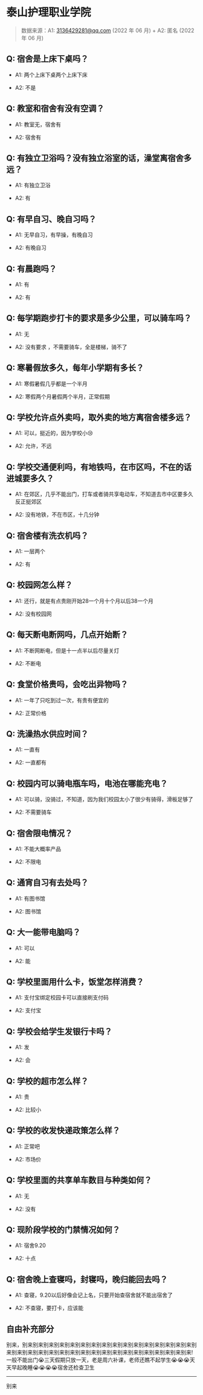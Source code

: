 # 泰山护理职业学院

> 数据来源：A1: 3136429281@qq.com (2022 年 06 月) + A2: 匿名 (2022 年 06 月)

## Q: 宿舍是上床下桌吗？

- A1: 两个上床下桌两个上床下床

- A2: 不是

## Q: 教室和宿舍有没有空调？

- A1: 教室无，宿舍有

- A2: 宿舍有

## Q: 有独立卫浴吗？没有独立浴室的话，澡堂离宿舍多远？

- A1: 有独立卫浴

- A2: 有

## Q: 有早自习、晚自习吗？

- A1: 无早自习，有早操，有晚自习

- A2: 有晚自习

## Q: 有晨跑吗？

- A1: 有

- A2: 有

## Q: 每学期跑步打卡的要求是多少公里，可以骑车吗？

- A1: 无

- A2: 没有要求 ，不需要骑车，全是楼梯，骑不了

## Q: 寒暑假放多久，每年小学期有多长？

- A1: 寒假暑假几乎都是一个半月

- A2: 寒假两个月暑假两个半月，正常假期

## Q: 学校允许点外卖吗，取外卖的地方离宿舍楼多远？

- A1: 可以，挺近的，因为学校小😢

- A2: 允许，不远

## Q: 学校交通便利吗，有地铁吗，在市区吗，不在的话进城要多久？

- A1: 在郊区，几乎不能出门，打车或者骑共享电动车，不知道去市中区要多久反正挺郊区

- A2: 没有地铁，不在市区，十几分钟

## Q: 宿舍楼有洗衣机吗？

- A1: 一层两个

- A2: 有

## Q: 校园网怎么样？

- A1: 还行，就是有点贵刚开始28一个月十个月以后38一个月

- A2: 没有校园网

## Q: 每天断电断网吗，几点开始断？

- A1: 不断网断电，但是十一点半以后尽量关灯

- A2: 不断电

## Q: 食堂价格贵吗，会吃出异物吗？

- A1: 一年了只吃到过一次，有贵有便宜的

- A2: 正常价格

## Q: 洗澡热水供应时间？

- A1: 一直有

- A2: 一直都有

## Q: 校园内可以骑电瓶车吗，电池在哪能充电？

- A1: 可以骑，没骑过，不知道，因为我们校园太小了很少有骑得，滑板足够了

- A2: 不需要骑车

## Q: 宿舍限电情况？

- A1: 不能大概率产品

- A2: 不限电

## Q: 通宵自习有去处吗？

- A1: 有图书馆

- A2: 图书馆

## Q: 大一能带电脑吗？

- A1: 可以

- A2: 能

## Q: 学校里面用什么卡，饭堂怎样消费？

- A1: 支付宝绑定校园卡可以直接刷支付码

- A2: 支付宝

## Q: 学校会给学生发银行卡吗？

- A1: 发

- A2: 会

## Q: 学校的超市怎么样？

- A1: 贵

- A2: 比较小

## Q: 学校的收发快递政策怎么样？

- A1: 正常吧

- A2: 市场价

## Q: 学校里面的共享单车数目与种类如何？

- A1: 无

- A2: 没有

## Q: 现阶段学校的门禁情况如何？

- A1: 宿舍9.20

- A2: 十点

## Q: 宿舍晚上查寝吗，封寝吗，晚归能回去吗？

- A1: 查寝，9.20以后好像会记上名，只要开始查宿舍就不能出宿舍了

- A2: 不查寝，要打卡，应该能

## 自由补充部分

别来，别来别来别来别来别来别来别来别来别来别来别来别来别来别来别来别来别来别来别来别来别来别来别来别来别来别来别来别来别来别来别来别来别来别来!一般不能出门😭三天假期只放一天，老是周六补课，老师还瞧不起学生😭😭😭天天早起晚睡😭😭😭😭宿舍还检查卫生

***

别来